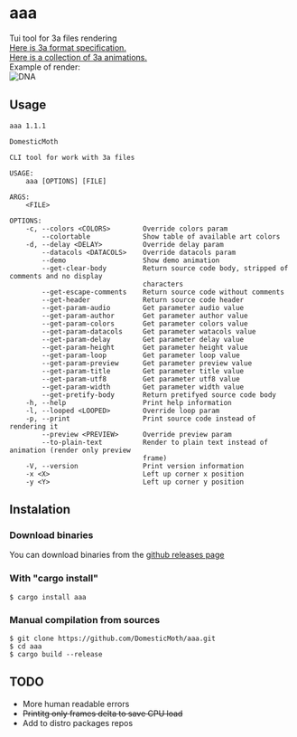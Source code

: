 # aaa
Tui tool for 3a files rendering  
[Here is 3a format specification.](https://github.com/DomesticMoth/3a)  
[Here is a collection of 3a animations.](https://github.com/DomesticMoth/3a_storage)  
Example of render:  
![DNA](https://i.imgur.com/OWN9yQW.gif)
## Usage
```
aaa 1.1.1

DomesticMoth

CLI tool for work with 3a files

USAGE:
    aaa [OPTIONS] [FILE]

ARGS:
    <FILE>    

OPTIONS:
    -c, --colors <COLORS>        Override colors param
        --colortable             Show table of available art colors
    -d, --delay <DELAY>          Override delay param
        --datacols <DATACOLS>    Override datacols param
        --demo                   Show demo animation
        --get-clear-body         Return source code body, stripped of comments and no display
                                 characters
        --get-escape-comments    Return source code without comments
        --get-header             Return source code header
        --get-param-audio        Get parameter audio value
        --get-param-author       Get parameter author value
        --get-param-colors       Get parameter colors value
        --get-param-datacols     Get parameter watacols value
        --get-param-delay        Get parameter delay value
        --get-param-height       Get parameter height value
        --get-param-loop         Get parameter loop value
        --get-param-preview      Get parameter preview value
        --get-param-title        Get parameter title value
        --get-param-utf8         Get parameter utf8 value
        --get-param-width        Get parameter width value
        --get-pretify-body       Return pretifyed source code body
    -h, --help                   Print help information
    -l, --looped <LOOPED>        Override loop param
    -p, --print                  Print source code instead of rendering it
        --preview <PREVIEW>      Override preview param
        --to-plain-text          Render to plain text instead of animation (render only preview
                                 frame)
    -V, --version                Print version information
    -x <X>                       Left up corner x position
    -y <Y>                       Left up corner y position
```
## Instalation
### Download binaries
You can download binaries from the [github releases page](https://github.com/DomesticMoth/aaa/releases)
### With "cargo install"
```
$ cargo install aaa
```
### Manual compilation from sources
```
$ git clone https://github.com/DomesticMoth/aaa.git
$ cd aaa
$ cargo build --release
```
## TODO
- More human readable errors
- ~~Printitg only frames delta to save CPU load~~
- Add to distro packages repos
